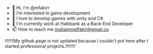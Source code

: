 - 👋 Hi, I’m @mfakirr
- 👀 I’m interested in game development
- 🌱 I love to develop games with unity and C#
- 👋 I'm currently work at Halkbank as a Back-End Developer
- 📫 How to reach me muhammetfakir@gmail.co

!!!!!!!My github page is not updated because I couldn't pot here after I started professional projects.!!!!!!!!

<!---
mfakirr/mfakirr is a ✨ special ✨ repository because its `README.md` (this file) appears on your GitHub profile.
You can click the Preview link to take a look at your changes.
--->
